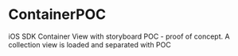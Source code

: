 # ContainerPOC
iOS SDK Container View with storyboard POC - proof of concept. A collection view is loaded and separated with POC
